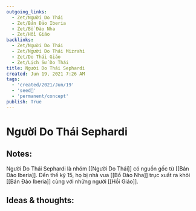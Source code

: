 ```yaml
---
outgoing_links:
  - Zet/Người Do Thái
  - Zet/Bán Đảo Iberia
  - Zet/Bồ Đào Nha
  - Zet/Hồi Giáo
backlinks:
  - Zet/Người Do Thái
  - Zet/Người Do Thái Mizrahi
  - Zet/Do Thái Giáo
  - Zet/Lịch Sử Do Thái
title: Người Do Thái Sephardi
created: Jun 19, 2021 7:26 AM
tags:
  - 'created/2021/Jun/19'
  - 'seed🥜'
  - 'permanent/concept'
publish: True
---
```

# Người Do Thái Sephardi

## Notes:
Người Do Thái Sephardi là nhóm [[Người Do Thái]] có nguồn gốc từ [[Bán Đảo Iberia]]. Đến thế kỷ 15, họ bị nhà vua [[Bồ Đào Nha]] trục xuất ra khỏi [[Bán Đảo Iberia]] cùng với những người [[Hồi Giáo]].

## Ideas & thoughts:
